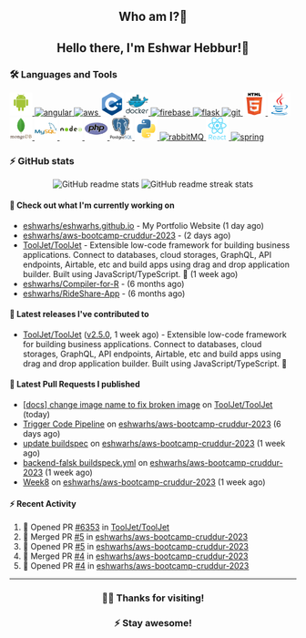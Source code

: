 <div align='center'>
  
## Who am I?🤔


Hello there, I'm Eshwar Hebbur!👋 
---

</div>

### 🛠 Languages and Tools
<p align="left"> <a href="https://developer.android.com" target="_blank" rel="noreferrer"> <img src="https://raw.githubusercontent.com/devicons/devicon/master/icons/android/android-original-wordmark.svg" alt="android" width="40" height="40"/> </a> <a href="https://angular.io" target="_blank" rel="noreferrer"> <img src="https://angular.io/assets/images/logos/angular/angular.svg" alt="angular" width="40" height="40"/> </a> <a href="https://aws.amazon.com" target="_blank" rel="noreferrer"> <img src="https://user-images.githubusercontent.com/25181517/183896132-54262f2e-6d98-41e3-8888-e40ab5a17326.png" alt="aws" width="40" height="40"/> </a> <a href="https://www.w3schools.com/cpp/" target="_blank" rel="noreferrer"> <img src="https://raw.githubusercontent.com/devicons/devicon/master/icons/cplusplus/cplusplus-original.svg" alt="cplusplus" width="40" height="40"/> </a> <a href="https://www.docker.com/" target="_blank" rel="noreferrer"> <img src="https://raw.githubusercontent.com/devicons/devicon/master/icons/docker/docker-original-wordmark.svg" alt="docker" width="40" height="40"/> </a> <a href="https://firebase.google.com/" target="_blank" rel="noreferrer"> <img src="https://www.vectorlogo.zone/logos/firebase/firebase-icon.svg" alt="firebase" width="40" height="40"/> </a> <a href="https://flask.palletsprojects.com/" target="_blank" rel="noreferrer"> <img src="https://www.vectorlogo.zone/logos/pocoo_flask/pocoo_flask-icon.svg" alt="flask" width="40" height="40"/> </a> <a href="https://git-scm.com/" target="_blank" rel="noreferrer"> <img src="https://www.vectorlogo.zone/logos/git-scm/git-scm-icon.svg" alt="git" width="40" height="40"/> </a> <a href="https://www.w3.org/html/" target="_blank" rel="noreferrer"> <img src="https://raw.githubusercontent.com/devicons/devicon/master/icons/html5/html5-original-wordmark.svg" alt="html5" width="40" height="40"/> </a> <a href="https://www.java.com" target="_blank" rel="noreferrer"> <img src="https://raw.githubusercontent.com/devicons/devicon/master/icons/java/java-original.svg" alt="java" width="40" height="40"/> </a> <a href="https://www.mongodb.com/" target="_blank" rel="noreferrer"> <img src="https://raw.githubusercontent.com/devicons/devicon/master/icons/mongodb/mongodb-original-wordmark.svg" alt="mongodb" width="40" height="40"/> </a> <a href="https://www.mysql.com/" target="_blank" rel="noreferrer"> <img src="https://raw.githubusercontent.com/devicons/devicon/master/icons/mysql/mysql-original-wordmark.svg" alt="mysql" width="40" height="40"/> </a> <a href="https://nodejs.org" target="_blank" rel="noreferrer"> <img src="https://raw.githubusercontent.com/devicons/devicon/master/icons/nodejs/nodejs-original-wordmark.svg" alt="nodejs" width="40" height="40"/> </a> <a href="https://www.php.net" target="_blank" rel="noreferrer"> <img src="https://raw.githubusercontent.com/devicons/devicon/master/icons/php/php-original.svg" alt="php" width="40" height="40"/> </a> <a href="https://www.postgresql.org" target="_blank" rel="noreferrer"> <img src="https://raw.githubusercontent.com/devicons/devicon/master/icons/postgresql/postgresql-original-wordmark.svg" alt="postgresql" width="40" height="40"/> </a> <a href="https://www.python.org" target="_blank" rel="noreferrer"> <img src="https://raw.githubusercontent.com/devicons/devicon/master/icons/python/python-original.svg" alt="python" width="40" height="40"/> </a> <a href="https://www.rabbitmq.com" target="_blank" rel="noreferrer"> <img src="https://www.vectorlogo.zone/logos/rabbitmq/rabbitmq-icon.svg" alt="rabbitMQ" width="40" height="40"/> </a> <a href="https://reactjs.org/" target="_blank" rel="noreferrer"> <img src="https://raw.githubusercontent.com/devicons/devicon/master/icons/react/react-original-wordmark.svg" alt="react" width="40" height="40"/> </a> <a href="https://spring.io/" target="_blank" rel="noreferrer"> <img src="https://www.vectorlogo.zone/logos/springio/springio-icon.svg" alt="spring" width="40" height="40"/> </a> </p>

### ⚡ GitHub stats

<p align="center">
  <img width="48%" src="https://github-readme-stats.vercel.app/api?username=eshwarhs&show_icons=true&theme=tokyonight" alt="GitHub readme stats" />
  <img width="48%" src="https://github-readme-streak-stats.herokuapp.com?user=eshwarhs&theme=dark&hide_border=true&date_format=M%20j%5B%2C%20Y%5D" alt="GitHub readme streak stats" />
</p>

#### 👷 Check out what I'm currently working on

- [eshwarhs/eshwarhs.github.io](https://github.com/eshwarhs/eshwarhs.github.io) - My Portfolio Website (1 day ago)
- [eshwarhs/aws-bootcamp-cruddur-2023](https://github.com/eshwarhs/aws-bootcamp-cruddur-2023) -  (2 days ago)
- [ToolJet/ToolJet](https://github.com/ToolJet/ToolJet) - Extensible low-code framework for building business applications. Connect to databases, cloud storages, GraphQL, API endpoints, Airtable, etc and build apps using drag and drop application builder. Built using JavaScript/TypeScript. 🚀 (1 week ago)
- [eshwarhs/Compiler-for-R](https://github.com/eshwarhs/Compiler-for-R) -  (6 months ago)
- [eshwarhs/RideShare-App](https://github.com/eshwarhs/RideShare-App) -  (6 months ago)

#### 🔭 Latest releases I've contributed to

- [ToolJet/ToolJet](https://github.com/ToolJet/ToolJet) ([v2.5.0](https://github.com/ToolJet/ToolJet/releases/tag/v2.5.0), 1 week ago) - Extensible low-code framework for building business applications. Connect to databases, cloud storages, GraphQL, API endpoints, Airtable, etc and build apps using drag and drop application builder. Built using JavaScript/TypeScript. 🚀

#### 🔨 Latest Pull Requests I published

- [[docs] change image name to fix broken image](https://github.com/ToolJet/ToolJet/pull/6353) on [ToolJet/ToolJet](https://github.com/ToolJet/ToolJet) (today)
- [Trigger Code Pipeline](https://github.com/eshwarhs/aws-bootcamp-cruddur-2023/pull/5) on [eshwarhs/aws-bootcamp-cruddur-2023](https://github.com/eshwarhs/aws-bootcamp-cruddur-2023) (6 days ago)
- [update buildspec](https://github.com/eshwarhs/aws-bootcamp-cruddur-2023/pull/4) on [eshwarhs/aws-bootcamp-cruddur-2023](https://github.com/eshwarhs/aws-bootcamp-cruddur-2023) (1 week ago)
- [backend-falsk buildspeck.yml](https://github.com/eshwarhs/aws-bootcamp-cruddur-2023/pull/3) on [eshwarhs/aws-bootcamp-cruddur-2023](https://github.com/eshwarhs/aws-bootcamp-cruddur-2023) (1 week ago)
- [Week8](https://github.com/eshwarhs/aws-bootcamp-cruddur-2023/pull/2) on [eshwarhs/aws-bootcamp-cruddur-2023](https://github.com/eshwarhs/aws-bootcamp-cruddur-2023) (1 week ago)

#### ⚡ Recent Activity

<!--START_SECTION:activity-->
1. 💪 Opened PR [#6353](https://github.com/ToolJet/ToolJet/pull/6353) in [ToolJet/ToolJet](https://github.com/ToolJet/ToolJet)
2. 🎉 Merged PR [#5](https://github.com/eshwarhs/aws-bootcamp-cruddur-2023/pull/5) in [eshwarhs/aws-bootcamp-cruddur-2023](https://github.com/eshwarhs/aws-bootcamp-cruddur-2023)
3. 💪 Opened PR [#5](https://github.com/eshwarhs/aws-bootcamp-cruddur-2023/pull/5) in [eshwarhs/aws-bootcamp-cruddur-2023](https://github.com/eshwarhs/aws-bootcamp-cruddur-2023)
4. 🎉 Merged PR [#4](https://github.com/eshwarhs/aws-bootcamp-cruddur-2023/pull/4) in [eshwarhs/aws-bootcamp-cruddur-2023](https://github.com/eshwarhs/aws-bootcamp-cruddur-2023)
5. 💪 Opened PR [#4](https://github.com/eshwarhs/aws-bootcamp-cruddur-2023/pull/4) in [eshwarhs/aws-bootcamp-cruddur-2023](https://github.com/eshwarhs/aws-bootcamp-cruddur-2023)
<!--END_SECTION:activity-->



---

<div align='center'>
  
### 🙇‍♂️ Thanks for visiting!
### ⚡ Stay awesome!
  
</div>


